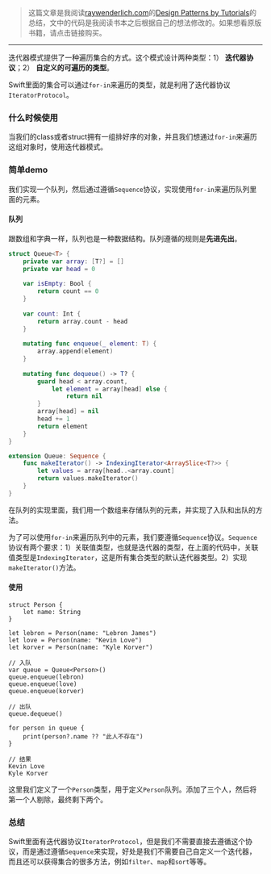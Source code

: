 > 这篇文章是我阅读[raywenderlich.com](https://store.raywenderlich.com)的[Design Patterns by Tutorials](https://store.raywenderlich.com/products/design-patterns-by-tutorials)的总结，文中的代码是我阅读书本之后根据自己的想法修改的。如果想看原版书籍，请点击链接购买。

***

迭代器模式提供了一种遍历集合的方式。这个模式设计两种类型：1） **迭代器协议**；2） **自定义的可遍历的类型**。

Swift里面的集合可以通过`for-in`来遍历的类型，就是利用了迭代器协议`IteratorProtocol`。

### 什么时候使用

当我们的class或者struct拥有一组排好序的对象，并且我们想通过`for-in`来遍历这组对象时，使用迭代器模式。

### 简单demo

我们实现一个队列，然后通过遵循`Sequence`协议，实现使用`for-in`来遍历队列里面的元素。

#### 队列

跟数组和字典一样，队列也是一种数据结构。队列遵循的规则是**先进先出**。

```swift
struct Queue<T> {
    private var array: [T?] = []
    private var head = 0
    
    var isEmpty: Bool {
        return count == 0
    }
    
    var count: Int {
        return array.count - head
    }
    
    mutating func enqueue(_ element: T) {
        array.append(element)
    }
    
    mutating func dequeue() -> T? {
        guard head < array.count,
            let element = array[head] else {
                return nil
        }
        array[head] = nil
        head += 1
        return element
    }
}

extension Queue: Sequence {
    func makeIterator() -> IndexingIterator<ArraySlice<T?>> {
        let values = array[head..<array.count]
        return values.makeIterator()
    }
}
```

在队列的实现里面，我们用一个数组来存储队列的元素，并实现了入队和出队的方法。

为了可以使用`for-in`来遍历队列中的元素，我们要遵循`Sequence`协议。`Sequence`协议有两个要求：1）关联值类型，也就是迭代器的类型，在上面的代码中，关联值类型是`IndexingIterator`，这是所有集合类型的默认迭代器类型。2）实现`makeIterator()`方法。

#### 使用

```
struct Person {
    let name: String
}

let lebron = Person(name: "Lebron James")
let love = Person(name: "Kevin Love")
let korver = Person(name: "Kyle Korver")

// 入队
var queue = Queue<Person>()
queue.enqueue(lebron)
queue.enqueue(love)
queue.enqueue(korver)

// 出队
queue.dequeue()

for person in queue {
    print(person?.name ?? "此人不存在")
}

// 结果
Kevin Love
Kyle Korver
```

这里我们定义了一个`Person`类型，用于定义`Person`队列。添加了三个人，然后将第一个人剔除，最终剩下两个。

### 总结

Swift里面有迭代器协议`IteratorProtocol`，但是我们不需要直接去遵循这个协议，而是通过遵循`Sequence`来实现，好处是我们不需要自己自定义一个迭代器，而且还可以获得集合的很多方法，例如`filter`、`map`和`sort`等等。
